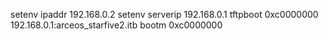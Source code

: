 setenv ipaddr 192.168.0.2
setenv serverip 192.168.0.1
tftpboot 0xc0000000 192.168.0.1:arceos_starfive2.itb
bootm 0xc0000000
